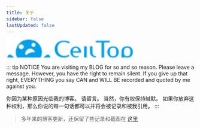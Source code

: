 ```yaml
---
title: 关于
sidebar: false
lastUpdated: false
---
```


![LOGO](/logo.svg)

::: tip NOTICE
You are visiting my BLOG for so and so reason.
Please leave a message.
However, you have the right to remain silent.
If you give up that right, EVERYTHING you say CAN and WILL BE recorded and quoted by me against you.

你因为某种原因光临我的博客。
请留言。
当然，你有权保持缄默。
如果你放弃这种权利，那么你说的每一句话都可以并将会被记录和被我引用。
:::

> 多年来的博客更新，还保留了些记录和截图在 [这里](/ABOUT/history)

<style lang="stylus" scoped>
.vp-doc img[alt="LOGO"] {
    transform: translate(15px, 16px);
    border-width: 0;
}
.custom-block.tip {
    color: var(--vp-c-text-2);
    border-color: var(--vp-c-brand-lighter);
    background-color: var(--vp-c-bg-soft);
}
</style>